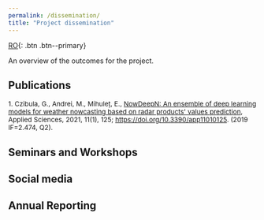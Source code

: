 ```yaml
---
permalink: /dissemination/
title: "Project dissemination"
---
```


[RO](/dissemination_ro/){: .btn .btn--primary}

An overview of the outcomes for the project.

## Publications

<font style="font-size:10pt"> 1. Czibula, G., Andrei, M., Mihuleț, E., [NowDeepN: An ensemble of deep learning models for weather nowcasting based on radar products' values prediction](/assets/files/applsci-11-00125.pdf), Applied Sciences, 2021, 11(1), 125; https://doi.org/10.3390/app11010125. (2019 IF=2.474, Q2). </font>

## Seminars and Workshops

## Social media

## Annual Reporting
